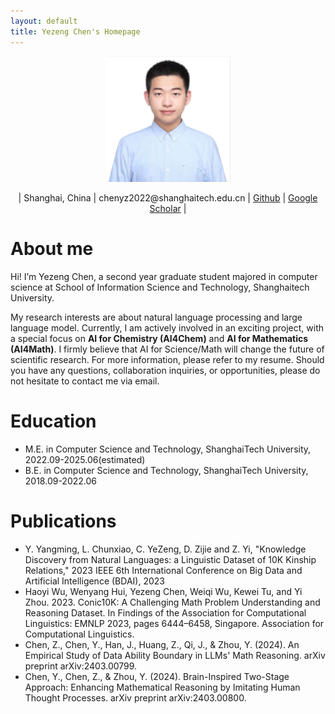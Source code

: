 ```yaml
---
layout: default
title: Yezeng Chen's Homepage
---
```


<p align="center">
  <img src="./image/cyzhh.jpg" width="200" />
</p>

<p align="center">
  | Shanghai, China | chenyz2022@shanghaitech.edu.cn | <a href="[https://huggingface.co/datasets/cyzhh/MMOS](https://github.com/cyzhh)">Github</a> | <a href="https://scholar.google.com/citations?user=lTzirtEAAAAJ&hl=en">Google Scholar</a> |
</p>


# **About me**

Hi! I’m Yezeng Chen, a second year graduate student majored in computer science at School of Information Science and Technology, Shanghaitech University.

My research interests are about natural language processing and large language model. Currently, I am actively involved in an exciting project, with a special focus on **AI for Chemistry (AI4Chem)** and **AI for Mathematics (AI4Math)**. I firmly believe that AI for Science/Math will change the future of scientific research. For more information, please refer to my resume. Should you have any questions, collaboration inquiries, or opportunities, please do not hesitate to contact me via email.

# **Education** 

 - M.E. in Computer Science and Technology, ShanghaiTech University, 2022.09-2025.06(estimated)
 - B.E. in Computer Science and Technology, ShanghaiTech University, 2018.09-2022.06

# **Publications**

 - Y. Yangming, L. Chunxiao, C. YeZeng, D. Zijie and Z. Yi, "Knowledge Discovery from Natural Languages: a Linguistic Dataset of 10K Kinship Relations," 2023 IEEE 6th International Conference on Big Data and Artificial Intelligence (BDAI),  2023
 - Haoyi Wu, Wenyang Hui, Yezeng Chen, Weiqi Wu, Kewei Tu, and Yi Zhou. 2023. Conic10K: A Challenging Math Problem Understanding and Reasoning Dataset. In Findings of the Association for Computational Linguistics: EMNLP 2023, pages 6444–6458, Singapore. Association for Computational Linguistics.
 - Chen, Z., Chen, Y., Han, J., Huang, Z., Qi, J., & Zhou, Y. (2024). An Empirical Study of Data Ability Boundary in LLMs' Math Reasoning. arXiv preprint arXiv:2403.00799.
 - Chen, Y., Chen, Z., & Zhou, Y. (2024). Brain-Inspired Two-Stage Approach: Enhancing Mathematical Reasoning by Imitating Human Thought Processes. arXiv preprint arXiv:2403.00800.
